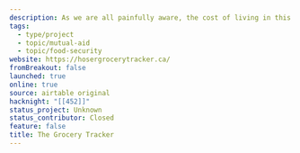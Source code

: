 ```yaml
---
description: As we are all painfully aware, the cost of living in this country has increased. As a result, stories focused on the necessities of life (food, shelter, health) have become even more important. That's why we're so proud to present the live beta of The Hoser's Grocery Tracking Project. With this dashboard, you'll be able to find the cheapest grocery stores in the city. As we work towards that goal, we thought we'd provide you with the data we are tracking from grocery stores across the city.
tags: 
  - type/project
  - topic/mutual-aid
  - topic/food-security
website: https://hosergrocerytracker.ca/
fromBreakout: false
launched: true
online: true
source: airtable original
hacknight: "[[452]]"
status_project: Unknown
status_contributor: Closed
feature: false
title: The Grocery Tracker
---
```

